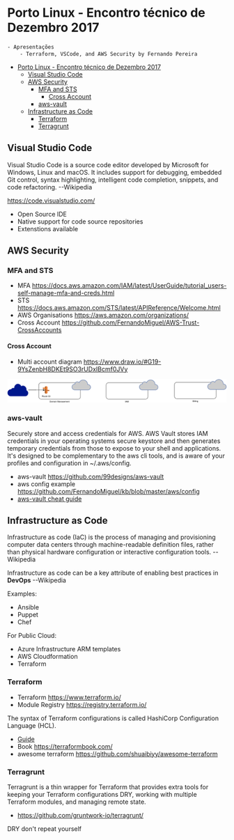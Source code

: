 # Porto Linux - Encontro técnico de Dezembro 2017
    - Apresentações
        - Terraform, VSCode, and AWS Security by Fernando Pereira

<!-- TOC -->

- [Porto Linux - Encontro técnico de Dezembro 2017](#porto-linux---encontro-técnico-de-dezembro-2017)
    - [Visual Studio Code](#visual-studio-code)
    - [AWS Security](#aws-security)
        - [MFA and STS](#mfa-and-sts)
            - [Cross Account](#cross-account)
        - [aws-vault](#aws-vault)
    - [Infrastructure as Code](#infrastructure-as-code)
        - [Terraform](#terraform)
        - [Terragrunt](#terragrunt)

<!-- /TOC -->

## Visual Studio Code
Visual Studio Code is a source code editor developed by Microsoft for Windows, Linux and macOS. It includes support for debugging, embedded Git control, syntax highlighting, intelligent code completion, snippets, and code refactoring. --Wikipedia

https://code.visualstudio.com/

* Open Source IDE
* Native support for code source repositories
* Extenstions available


## AWS Security

### MFA and STS

* MFA https://docs.aws.amazon.com/IAM/latest/UserGuide/tutorial_users-self-manage-mfa-and-creds.html
* STS https://docs.aws.amazon.com/STS/latest/APIReference/Welcome.html
* AWS Organisations https://aws.amazon.com/organizations/
* Cross Account https://github.com/FernandoMiguel/AWS-Trust-CrossAccounts

#### Cross Account

* Multi account diagram https://www.draw.io/#G19-9YsZenbH8DKEt9SO3rUDxIBcmf0JVy

![Diagram](img/MultiAccountDiagram.svg)

### aws-vault

Securely store and access credentials for AWS. AWS Vault stores IAM credentials in your operating systems secure keystore and then generates temporary credentials from those to expose to your shell and applications. It's designed to be complementary to the aws cli tools, and is aware of your profiles and configuration in ~/.aws/config.

* aws-vault https://github.com/99designs/aws-vault
* aws config example https://github.com/FernandoMiguel/kb/blob/master/aws/config
* [aws-vault cheat guide](/kb/blob/PL/aws-vault/README.md)

## Infrastructure as Code

Infrastructure as code (IaC) is the process of managing and provisioning computer data centers through machine-readable definition files, rather than physical hardware configuration or interactive configuration tools. --Wikipedia

Infrastructure as code can be a key attribute of enabling best practices in **DevOps** --Wikipedia

Examples:
* Ansible
* Puppet
* Chef

For Public Cloud:
* Azure Infrastructure ARM templates
* AWS Cloudformation
* Terraform

### Terraform

* Terraform https://www.terraform.io/
* Module Registry https://registry.terraform.io/

The syntax of Terraform configurations is called HashiCorp Configuration Language (HCL).

* [Guide](terraform/README.md)
* Book https://terraformbook.com/
* awesome terraform https://github.com/shuaibiyy/awesome-terraform


### Terragrunt

Terragrunt is a thin wrapper for Terraform that provides extra tools for keeping your Terraform configurations DRY, working with multiple Terraform modules, and managing remote state.

* https://github.com/gruntwork-io/terragrunt/

DRY don't repeat yourself 